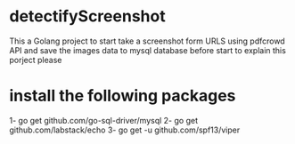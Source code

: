 # detectifyScreenshot
This a Golang project to start take a screenshot form URLS using pdfcrowd API and save the images data to mysql database
before start to explain this porject please

# install the following packages
  1- go get github.com/go-sql-driver/mysql
  2- go get github.com/labstack/echo
  3- go get -u github.com/spf13/viper
